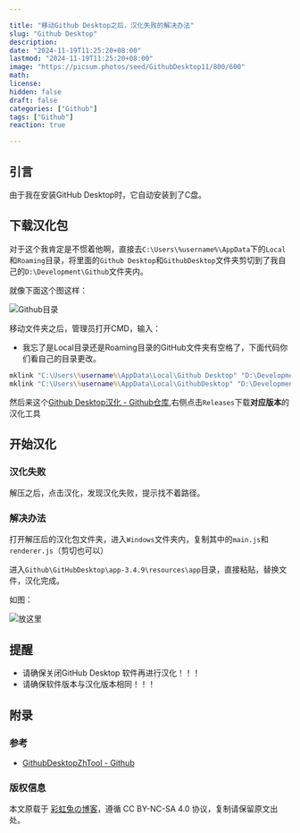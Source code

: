 ```yaml
---

title: "移动Github Desktop之后，汉化失败的解决办法"
slug: "Github Desktop"
description: 
date: "2024-11-19T11:25:20+08:00"
lastmod: "2024-11-19T11:25:20+08:00"
image: "https://picsum.photos/seed/GithubDesktop11/800/600"
math: 
license: 
hidden: false
draft: false 
categories: ["Github"]
tags: ["Github"]
reaction: true

---
```


## 引言

由于我在安装GitHub Desktop时，它自动安装到了C盘。

## 下载汉化包

对于这个我肯定是不惯着他啊，直接去`C:\Users\%username%\AppData`下的`Local`和`Roaming`目录，将里面的`Github Desktop`和`GithubDesktop`文件夹剪切到了我自己的`D:\Development\Github`文件夹内。

就像下面这个图这样：

![Github目录](https://s2.loli.net/2024/11/19/43h19yEMbDw8sTr.png)

移动文件夹之后，管理员打开CMD，输入：

- 我忘了是Local目录还是Roaming目录的GitHub文件夹有空格了，下面代码你们看自己的目录更改。

```cmd
mklink "C:\Users\%username%\AppData\Local\Github Desktop" "D:\Development\Github\Github Desktop"
mklink "C:\Users\%username%\AppData\Local\GithubDesktop" "D:\Development\Github\GithubDesktop"
```

然后来这个[Github Desktop汉化 - Github仓库](https://github.com/robotze/GithubDesktopZhTool),右侧点击`Releases`下载**对应版本**的汉化工具

## 开始汉化

### 汉化失败

解压之后，点击汉化，发现汉化失败，提示找不着路径。

### 解决办法

打开解压后的汉化包文件夹，进入`Windows`文件夹内，复制其中的`main.js`和`renderer.js`（剪切也可以）

进入`Github\GitHubDesktop\app-3.4.9\resources\app`目录，直接粘贴，替换文件，汉化完成。

如图：

![放这里](https://s2.loli.net/2024/11/19/bnCZkivTFtdy5jL.png)

## 提醒

- 请确保关闭GitHub Desktop 软件再进行汉化！！！
- 请确保软件版本与汉化版本相同！！！

## 附录

### 参考

- [GithubDesktopZhTool - Github](https://github.com/robotze/GithubDesktopZhTool?tab=readme-ov-file)

### 版权信息

本文原载于 [彩虹兔の博客](https://cai-hong-tu-blog.pages.dev/)，遵循 CC BY-NC-SA 4.0 协议，复制请保留原文出处。
